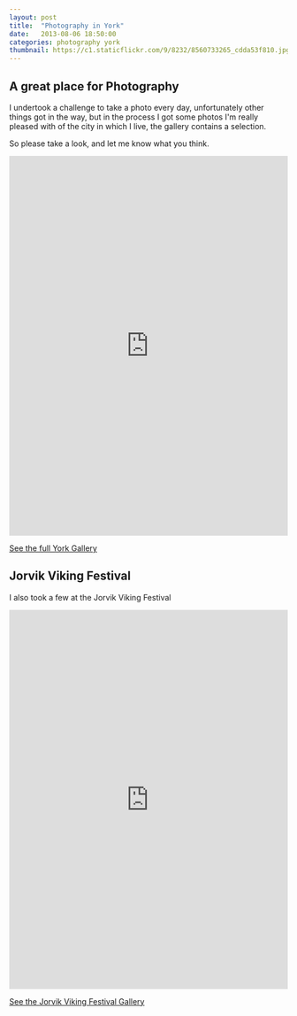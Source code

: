 ```yaml
---
layout: post
title:  "Photography in York"
date:   2013-08-06 18:50:00
categories: photography york
thumbnail: https://c1.staticflickr.com/9/8232/8560733265_cdda53f810.jpg
---
```


## A great place for Photography

I undertook a challenge to take a photo every day, unfortunately other things got in the way, 
but in the process I got some photos I'm really pleased with of the city in which I live, the gallery contains a selection.

So please take a look, and let me know what you think.

<iframe src="https://www.flickr.com/photos/awhale/8561119775/in/set-72157633007779320/player/" width="100%" height="686" frameborder="0" allowfullscreen webkitallowfullscreen mozallowfullscreen oallowfullscreen msallowfullscreen></iframe>

[See the full York Gallery](https://www.flickr.com/photos/awhale/sets/72157633007779320)

## Jorvik Viking Festival

I also took a few at the Jorvik Viking Festival

<iframe src="https://www.flickr.com/photos/awhale/8560726775/in/set-72157633008070810/player/" width="100%" height="685" frameborder="0" allowfullscreen webkitallowfullscreen mozallowfullscreen oallowfullscreen msallowfullscreen></iframe>

[See the Jorvik Viking Festival Gallery](https://www.flickr.com/photos/awhale/sets/72157633007779320)
